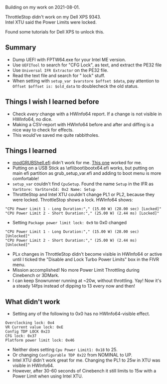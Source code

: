 Building on my work on 2021-08-01.

ThrottleStop didn't work on my Dell XPS 9343.  
Intel XTU said the Power Limits were locked.

Found some tutorials for Dell XPS to unlock this. 

Summary
-------
 * Dump UEFI with FPTW64.exe for your Intel ME version.
 * Use `UEFITool` to search for "CFG Lock", as text, and extract the PE32 file
 * Use `Universal IFR Extractor` on the PE32 file.
 * Read the text file and search for " lock" stuff.
 * When setting with `setup_var $varstore $offset $data`, pay attention to `Offset $offset is: $old_data` to doublecheck the old status.

Things I wish I learned before
---------------------------
* Check _every_ change with a HWInfo64 report. If a change is not visible in HWInfo64, no dice.
* Making a CSV-report with HWInfo64 before and after and diffing is a nice way to check for effects.
* This would've saved me quite rabbitholes.

Things I learned
-----
* [modGRUBShell.efi](https://github.com/datasone/grub-mod-setup_var/releases/download/1.1/modGRUBShell.efi) didn't work for me. [This one](https://github.com/XDleader555/grub_setup_var/releases) worked for me.
* Putting on a USB Stick as \efi\boot\bootx64.efi works, but putting on main efi partition as grub_setup_var.efi and adding to boot menu is more comfortable!
* `setup_var` couldn't find `CpuSetup`. Found the name `Setup` in the IFR as `VarStore: VarStoreId: 0x2 Name: Setup`
* ThrottleStop and Intel XTU couldn't change PL1 or PL2, because they were locked. ThrottleStop shows a lock. HWInfo64 shows:
```
"CPU Power Limit 1 - Long Duration:"," (15.00 W) (28.00 sec) [Locked]"
"CPU Power Limit 2 - Short Duration:"," (25.00 W) (2.44 ms) [Locked]"
```
* Setting `Package power limit lock: 0x9` to 0x0 changed
```
"CPU Power Limit 1 - Long Duration:"," (15.00 W) (28.00 sec) [Unlocked]"
"CPU Power Limit 2 - Short Duration:"," (25.00 W) (2.44 ms) [Unlocked]"
```
* PLx changes in ThrottleStop didn't become visible in HWInfo64 or active until I ticked the "Disable and Lock Turbo Power Limits" box in the FIVR menu.
* Mission accomplished! No more Power Limit Throttling during Cinebench or 3DMark.
* I can keep Snowrunner running at ~20w, without throttling. Yay! Now it's a steady 14fps instead of dipping to 13 every now and then!

What didn't work
----------------
* Setting any of the following to 0x0 has no HWInfo64-visible effect.
```
Overclocking lock: 0x4
VR Current value lock: 0xE
Config TDP LOCK 0x23
CFG lock: 0x37
Platform power limit lock: 0x46
```
* Neither does setting `Cpu Power Limit1: 0x18` to 25.
* Or changing `Configurable TDP 0x22` from NOMINAL to UP.
* Intel XTU didn't work great for me. Changing the PL1 to 25w in XTU was visible in HWInfo64. 
* However, after 30-60 seconds of Cinebench it still limits to 15w with a Power Limit when using Intel XTU.
